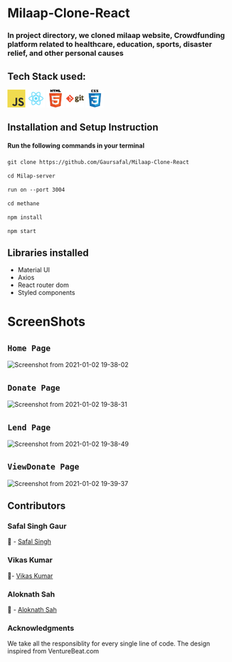 # Milaap-Clone-React

<div>
  <h3>
  In project directory, we cloned milaap website, Crowdfunding platform related to healthcare, education, sports, disaster relief, and other personal causes
    </h3>
  </div>
  
## Tech Stack used:

<code><img height="40" src="https://raw.githubusercontent.com/github/explore/80688e429a7d4ef2fca1e82350fe8e3517d3494d/topics/javascript/javascript.png"></code>
<code><img height="40" src="https://raw.githubusercontent.com/github/explore/80688e429a7d4ef2fca1e82350fe8e3517d3494d/topics/react/react.png"></code>
<code><img height="40" src="https://raw.githubusercontent.com/github/explore/80688e429a7d4ef2fca1e82350fe8e3517d3494d/topics/html/html.png"></code>
<code><img height="40" src="https://raw.githubusercontent.com/github/explore/80688e429a7d4ef2fca1e82350fe8e3517d3494d/topics/git/git.png"></code>
<code><img height="40" src="https://raw.githubusercontent.com/github/explore/80688e429a7d4ef2fca1e82350fe8e3517d3494d/topics/css/css.png"></code>

## Installation and Setup Instruction
#### Run the following commands in your terminal

`git clone https://github.com/Gaursafal/Milaap-Clone-React`

`cd Milap-server`

`run on --port 3004`

`cd methane`

`npm install`

`npm start`

## Libraries installed

- Material UI
- Axios
- React router dom
- Styled components
   
# ScreenShots

## `Home Page`
![Screenshot from 2021-01-02 19-38-02](https://user-images.githubusercontent.com/61466065/103459058-6568c280-4d32-11eb-9933-61b41719d722.png)

## `Donate Page`
![Screenshot from 2021-01-02 19-38-31](https://user-images.githubusercontent.com/61466065/103459078-88937200-4d32-11eb-8c1a-97063302733e.png)

## `Lend Page`
![Screenshot from 2021-01-02 19-38-49](https://user-images.githubusercontent.com/61466065/103459079-8a5d3580-4d32-11eb-98a3-833bb06179be.png)

## `ViewDonate Page`
![Screenshot from 2021-01-02 19-39-37](https://user-images.githubusercontent.com/61466065/103459081-8b8e6280-4d32-11eb-8a60-6b337af10089.png)


## Contributors

<h3>Safal Singh Gaur</h3> 👨‍ - <a href="https://github.com/Gaursafal">Safal Singh</a>
<h3>Vikas Kumar</h3>👨‍- <a href="https://github.com/vikash93825" >Vikas Kumar</a>
<h3>Aloknath Sah</h3>👨‍ -  <a href="https://github.com/Aloknath-sah">Aloknath Sah</a> 

### Acknowledgments

<div>
  We take all the responsiblity for every single line of code. The design inspired from VentureBeat.com
</div>
